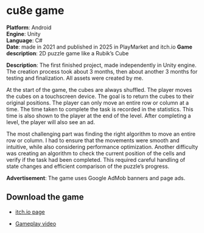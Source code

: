 # cu8e game

**Platform**: Android  
**Engine**: Unity  
**Language**: C#  
**Date**: made in 2021 and published in 2025 in PlayMarket and itch.io
**Game description**: 2D puzzle game like a Rubik’s Cube

**Description**: The first finished project, made independently in Unity engine. The creation process took about 3 months, then about another 3 months for testing and finalization. All assets were created by me.

At the start of the game, the cubes are always shuffled. The player moves the cubes on a touchscreen device. The goal is to return the cubes to their original positions. The player can only move an entire row or column at a time. The time taken to complete the task is recorded in the statistics. This time is also shown to the player at the end of the level. After completing a level, the player will also see an ad.

The most challenging part was finding the right algorithm to move an entire row or column. I had to ensure that the movements were smooth and intuitive, while also considering performance optimization. Another difficulty was creating an algorithm to check the current position of the cells and verify if the task had been completed. This required careful handling of state changes and efficient comparison of the puzzle’s progress.

**Advertisement**: The game uses Google AdMob banners and page ads.

## Download the game  
- [itch.io page](https://dobjalo.itch.io/cu8e)
  
- [Gameplay video](https://youtu.be/1A7D_K3nHJ8)


